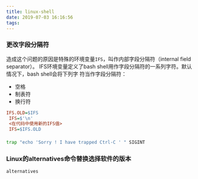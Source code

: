 ```yaml
---
title: linux-shell
date: 2019-07-03 16:16:56
tags:
---
```




### 更改字段分隔符
造成这个问题的原因是特殊的环境变量`IFS`，叫作内部字段分隔符（internal field separator）。
IFS环境变量定义了bash shell用作字段分隔符的一系列字符。默认情况下，bash shell会将下列字
符当作字段分隔符：
- 空格
- 制表符
- 换行符


```cfg
IFS.OLD=$IFS 
 IFS=$'\n' 
 <在代码中使用新的IFS值> 
 IFS=$IFS.OLD
```

####  

```sh
trap "echo 'Sorry ! I have trapped Ctrl-C ' " SIGINT
```


### Linux的alternatives命令替换选择软件的版本

```bash
alternatives
```